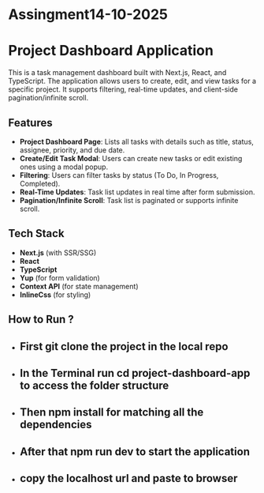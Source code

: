 # Assingment14-10-2025
# Project Dashboard Application

This is a task management dashboard built with Next.js, React, and TypeScript. The application allows users to create, edit, and view tasks for a specific project. It supports filtering, real-time updates, and client-side pagination/infinite scroll.

## Features

- **Project Dashboard Page**: Lists all tasks with details such as title, status, assignee, priority, and due date.
- **Create/Edit Task Modal**: Users can create new tasks or edit existing ones using a modal popup.
- **Filtering**: Users can filter tasks by status (To Do, In Progress, Completed).
- **Real-Time Updates**: Task list updates in real time after form submission.
- **Pagination/Infinite Scroll**: Task list is paginated or supports infinite scroll.

## Tech Stack

- **Next.js** (with SSR/SSG)
- **React**
- **TypeScript**
- **Yup** (for form validation)
- **Context API** (for state management)
- **InlineCss** (for styling)

## How to Run ?
- ## First git clone the project in the local repo 
- ## In the Terminal run cd project-dashboard-app to access the folder structure
- ## Then npm install for matching all the dependencies
- ## After that npm run dev to start the application 
- ## copy the localhost url and paste to browser


